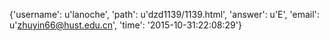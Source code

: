{'username': u'lanoche', 'path': u'dzd1139/1139.html', 'answer': u'E', 'email': u'zhuyin66@hust.edu.cn', 'time': '2015-10-31:22:08:29'}